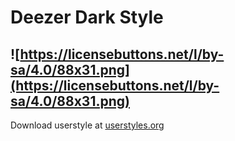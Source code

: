# Deezer Dark Style
![https://licensebuttons.net/l/by-sa/4.0/88x31.png](https://licensebuttons.net/l/by-sa/4.0/88x31.png)
----------

Download userstyle at [userstyles.org](https://userstyles.org/styles/140761/dark-deezer)
